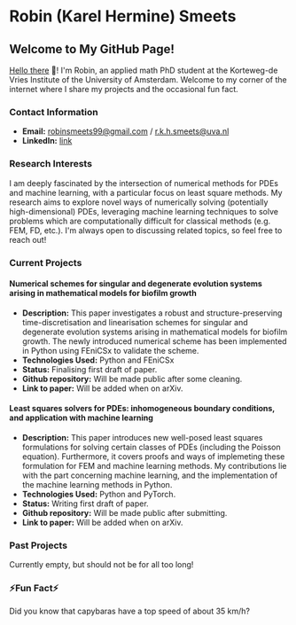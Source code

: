 # Robin (Karel Hermine) Smeets

## Welcome to My GitHub Page!

[Hello there](https://www.youtube.com/watch?v=rEq1Z0bjdwc) 👋! I'm Robin, an applied math PhD student at the Korteweg-de Vries Institute of the University of Amsterdam. Welcome to my corner of the internet where I share my projects and the occasional fun fact. 

### Contact Information

- **Email:** robinsmeets99@gmail.com / r.k.h.smeets@uva.nl
- **LinkedIn:** [link](www.linkedin.com/in/robinsmeets99)

### Research Interests

I am deeply fascinated by the intersection of numerical methods for PDEs and machine learning, with a particular focus on least square methods. My research aims to explore novel ways of numerically solving (potentially high-dimensional) PDEs, leveraging machine learning techniques to solve problems which are computationally difficult for classical methods (e.g. FEM, FD, etc.). I'm always open to discussing related topics, so feel free to reach out!

### Current Projects

#### Numerical schemes for singular and degenerate evolution systems arising in mathematical models for biofilm growth

- **Description:** This paper investigates a robust and structure-preserving time-discretisation and linearisation schemes for singular and degenerate evolution systems arising in mathematical models for biofilm growth. The newly introduced numerical scheme has been implemented in Python using FEniCSx to validate the scheme.
- **Technologies Used:** Python and FEniCSx
- **Status:** Finalising first draft of paper.
- **Github repository:** Will be made public after some cleaning.
- **Link to paper:** Will be added when on arXiv.

#### Least squares solvers for PDEs: inhomogeneous boundary conditions, and application with machine learning

- **Description:** This paper introduces new well-posed least squares formulations for solving certain classes of PDEs (including the Poisson equation). Furthermore, it covers proofs and ways of implemeting these formulation for FEM and machine learning methods. My contributions lie with the part concerning machine learning, and the implementation of the machine learning methods in Python.
- **Technologies Used:** Python and PyTorch.
- **Status:** Writing first draft of paper.
- **Github repository:** Will be made public after submitting.
- **Link to paper:** Will be added when on arXiv.

### Past Projects

Currently empty, but should not be for all too long!

### ⚡Fun Fact⚡

Did you know that capybaras have a top speed of about 35 km/h?

<!--
**Rsmeets99/Rsmeets99** is a ✨ _special_ ✨ repository because its `README.md` (this file) appears on your GitHub profile.

### Hi there 👋
Here are some ideas to get you started:

- 🔭 I’m currently working on ...
- 🌱 I’m currently learning ...
- 👯 I’m looking to collaborate on ...
- 🤔 I’m looking for help with ...
- 💬 Ask me about ...
- 📫 How to reach me: ...
- 😄 Pronouns: ...
- ⚡ Fun fact: ...

#### [Past Project Title 1]

- **Summary:** A quick recap of the project, its goals, and outcomes. Mention any recognition or results that came from this work.
- **Technologies Used:** List the technologies, languages, or frameworks employed.
- **Link:** [GitHub Repo or Archive Link]

#### [Past Project Title 2]

- **Summary:** Detail your contributions and the project's impact on your growth or its intended audience.
- **Technologies Used:** Highlight the tools and technologies you worked with.
- **Link:** [GitHub Repo or Archive Link]
-->
